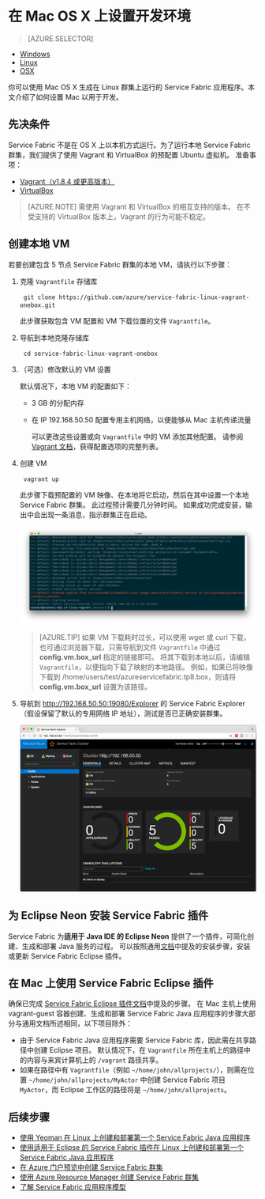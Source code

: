 <properties
    pageTitle="在 Mac OS X 上设置开发环境 | Azure"
    description="安装运行时、SDK 和工具并创建本地开发群集。 完成此设置后，可以在 Mac OS X 上构建应用程序。"
    services="service-fabric"
    documentationcenter="java"
    author="sayantancs"
    manager="timlt"
    editor="" />
<tags
    ms.assetid="bf84458f-4b87-4de1-9844-19909e368deb"
    ms.service="service-fabric"
    ms.devlang="java"
    ms.topic="get-started-article"
    ms.tgt_pltfrm="NA"
    ms.workload="NA"
    ms.date="04/06/2017"
    wacn.date="05/15/2017"
    ms.author="saysa"
    ms.translationtype="Human Translation"
    ms.sourcegitcommit="457fc748a9a2d66d7a2906b988e127b09ee11e18"
    ms.openlocfilehash="a0c43d26f52ff4d1012f4cebe232de5369918120"
    ms.contentlocale="zh-cn"
    ms.lasthandoff="05/05/2017" />

# <a name="set-up-your-development-environment-on-mac-os-x"></a>在 Mac OS X 上设置开发环境
> [AZURE.SELECTOR]
- [Windows](/documentation/articles/service-fabric-get-started/)
- [Linux](/documentation/articles/service-fabric-get-started-linux/)
- [OSX](/documentation/articles/service-fabric-get-started-mac/)

你可以使用 Mac OS X 生成在 Linux 群集上运行的 Service Fabric 应用程序。本文介绍了如何设置 Mac 以用于开发。

## <a name="prerequisites"></a>先决条件
Service Fabric 不是在 OS X 上以本机方式运行。为了运行本地 Service Fabric 群集，我们提供了使用 Vagrant 和 VirtualBox 的预配置 Ubuntu 虚拟机。 准备事项：

* [Vagrant（v1.8.4 或更高版本）](http://www.vagrantup.com/downloads.html)
* [VirtualBox](http://www.virtualbox.org/wiki/Downloads)

>[AZURE.NOTE]
> 需使用 Vagrant 和 VirtualBox 的相互支持的版本。 在不受支持的 VirtualBox 版本上，Vagrant 的行为可能不稳定。
>

## <a name="create-the-local-vm"></a>创建本地 VM
若要创建包含 5 节点 Service Fabric 群集的本地 VM，请执行以下步骤：

1. 克隆 `Vagrantfile` 存储库

    	git clone https://github.com/azure/service-fabric-linux-vagrant-onebox.git

    此步骤获取包含 VM 配置和 VM 下载位置的文件 `Vagrantfile`。


2. 导航到本地克隆存储库

    	cd service-fabric-linux-vagrant-onebox

3. （可选）修改默认的 VM 设置

    默认情况下，本地 VM 的配置如下：

   * 3 GB 的分配内存
   * 在 IP 192.168.50.50 配置专用主机网络，以便能够从 Mac 主机传递流量

     可以更改这些设置或向 `Vagrantfile` 中的 VM 添加其他配置。 请参阅 [Vagrant 文档](http://www.vagrantup.com/docs)，获得配置选项的完整列表。
4. 创建 VM


    	vagrant up

    此步骤下载预配置的 VM 映像、在本地将它启动，然后在其中设置一个本地 Service Fabric 群集。 此过程预计需要几分钟时间。 如果成功完成安装，输出中会出现一条消息，指示群集正在启动。

    ![群集安装将在 VM 设置后启动][cluster-setup-script]

    >[AZURE.TIP]
    > 如果 VM 下载耗时过长，可以使用 wget 或 curl 下载，也可通过浏览器下载，只需导航到文件 `Vagrantfile` 中通过 **config.vm.box_url** 指定的链接即可。 将其下载到本地以后，请编辑 `Vagrantfile`，以便指向下载了映射的本地路径。 例如，如果已将映像下载到 /home/users/test/azureservicefabric.tp8.box，则请将 **config.vm.box_url** 设置为该路径。
    >

5. 导航到 http://192.168.50.50:19080/Explorer 的 Service Fabric Explorer（假设保留了默认的专用网络 IP 地址），测试是否已正确安装群集。

    ![从主机 Mac 查看的 Service Fabric Explorer][sfx-mac]

## <a name="install-the-service-fabric-plugin-for-eclipse-neon"></a>为 Eclipse Neon 安装 Service Fabric 插件

Service Fabric 为**适用于 Java IDE 的 Eclipse Neon** 提供了一个插件，可简化创建、生成和部署 Java 服务的过程。 可以按照通用[文档](/documentation/articles/service-fabric-get-started-eclipse/#install-or-update-the-service-fabric-plug-in-in-eclipse-neon)中提及的安装步骤，安装或更新 Service Fabric Eclipse 插件。

## <a name="using-service-fabric-eclipse-plugin-on-mac"></a>在 Mac 上使用 Service Fabric Eclipse 插件

确保已完成 [Service Fabric Eclipse 插件文档](/documentation/articles/service-fabric-get-started-eclipse/)中提及的步骤。 在 Mac 主机上使用 vagrant-guest 容器创建、生成和部署 Service Fabric Java 应用程序的步骤大部分与通用文档所述相同，以下项目除外：

* 由于 Service Fabric Java 应用程序需要 Service Fabric 库，因此需在共享路径中创建 Eclipse 项目。 默认情况下，在 ``Vagrantfile`` 所在主机上的路径中的内容与来宾计算机上的 ``/vagrant`` 路径共享。
* 如果在路径中有 ``Vagrantfile``（例如 ``~/home/john/allprojects/``），则需在位置 ``~/home/john/allprojects/MyActor`` 中创建 Service Fabric 项目 ``MyActor``，而 Eclipse 工作区的路径将是 ``~/home/john/allprojects``。

## <a name="next-steps"></a>后续步骤
<!-- Links -->
* [使用 Yeoman 在 Linux 上创建和部署第一个 Service Fabric Java 应用程序](/documentation/articles/service-fabric-create-your-first-linux-application-with-java/)
* [使用适用于 Eclipse 的 Service Fabric 插件在 Linux 上创建和部署第一个 Service Fabric Java 应用程序](/documentation/articles/service-fabric-get-started-eclipse/)
* [在 Azure 门户预览中创建 Service Fabric 群集](/documentation/articles/service-fabric-cluster-creation-via-portal/)
* [使用 Azure Resource Manager 创建 Service Fabric 群集](/documentation/articles/service-fabric-cluster-creation-via-arm/)
* [了解 Service Fabric 应用程序模型](/documentation/articles/service-fabric-application-model/)

<!-- Images -->
[cluster-setup-script]: ./media/service-fabric-get-started-mac/cluster-setup-mac.png
[sfx-mac]: ./media/service-fabric-get-started-mac/sfx-mac.png
[sf-eclipse-plugin-install]: ./media/service-fabric-get-started-mac/sf-eclipse-plugin-install.png
[buildship-update]: https://projects.eclipse.org/projects/tools.buildship
<!--Update_Description: simplify content structure;add references to linux and java-->